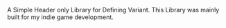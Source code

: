 A Simple Header only Library for Defining Variant.
This Library was mainly built for my indie game development.